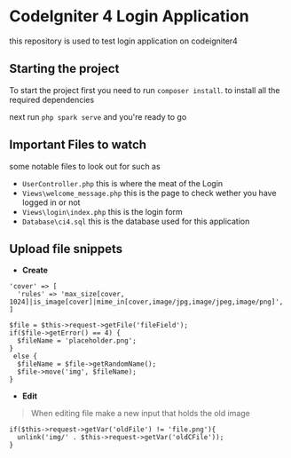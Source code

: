 # CodeIgniter 4 Login Application

this repository is used to test login application on codeigniter4

## Starting the project

To start the project first you need to run `composer install`. to install all the required dependencies

next run `php spark serve` and you're ready to go

## Important Files to watch

some notable files to look out for such as

- `UserController.php` this is where the meat of the Login
- `Views\welcome_message.php` this is the page to check wether you have logged in or not
- `Views\login\index.php` this is the login form
- `Database\ci4.sql` this is the database used for this application


## Upload file snippets

- __Create__
```
'cover' => [
  'rules' => 'max_size[cover, 1024]|is_image[cover]|mime_in[cover,image/jpg,image/jpeg,image/png]',
]

$file = $this->request->getFile('fileField');
if($file->getError() == 4) {
  $fileName = 'placeholder.png';
}
 else {
  $fileName = $file->getRandomName();
  $file->move('img', $fileName);
}
```

- __Edit__
> When editing file make a new input that holds the old image
```
if($this->request->getVar('oldFile') != 'file.png'){
  unlink('img/' . $this->request->getVar('oldCFile'));
}
```
